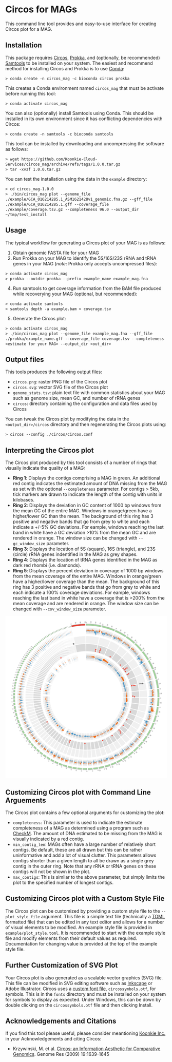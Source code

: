 # Circos for MAGs

This command line tool provides and easy-to-use interface for creating Circos plot for a MAG.


## Installation

This package requires [Circos](https://circos.ca), [Prokka](https://github.com/tseemann/prokka), and (optionally, be recommended) [Samtools](https://www.htslib.org) to be installed on your system. The easiest and recommend method for installing Circos and Prokka is to use [Conda](https://docs.conda.io/projects/conda/en/latest/index.html):

```
> conda create -n circos_mag -c bioconda circos prokka
```

This creates a Conda environment named `circos_mag` that must be activate before running this tool:
```
> conda activate circos_mag
```

You can also (optionally) install Samtools using Conda. This should be installed in its own environment since it has conflicting dependencies with Circos:
```
> conda create -n samtools -c bioconda samtools
```

This tool can be installed by downloading and uncompressing the software as follows:
```
> wget https://github.com/Koonkie-Cloud-Services/circos_mag/archive/refs/tags/1.0.0.tar.gz
> tar -xvzf 1.0.0.tar.gz
```

You can test the installation using the data in the `example` directory:
```
> cd circos_mag-1.0.0
> ./bin/circos_mag plot --genome_file ./example/GCA_016214285.1_ASM1621428v1_genomic.fna.gz --gff_file ./example/GCA_016214285.1.gff --coverage_file ./example/coverage.tsv.gz --completeness 96.0 --output_dir ~/tmp/test_install
```

## Usage

The typical workflow for generating a Circos plot of your MAG is as follows:
 1. Obtain genomic FASTA file for your MAG
 2. Run Prokka on your MAG to identify the 5S/16S/23S rRNA and tRNA genes in your MAG (<i>note</i>: Prokka only accepts uncompressed files):
 ```
> conda activate circos_mag
> prokka --outdir prokka --prefix example_name example_mag.fna
 ```
 4. Run samtools to get coverage information from the BAM file produced while recoverying your MAG (optional, but recommended):
 ```
> conda activate samtools
> samtools depth -a example.bam > coverage.tsv
 ```
 5. Generate the Circos plot:
 ```
> conda activate circos_mag
> ./bin/circos_mag plot --genome_file example_mag.fna --gff_file ./prokka/example_name.gff --coverage_file coverage.tsv --completeness <estimate for your MAG> --output_dir <out_dir>
 ```

## Output files

This tools produces the following output files:
 - `circos.png`: raster PNG file of the Circos plot
 - `circos.svg`: vector SVG file of the Circos plot
 - `genome_stats.tsv`: plain text file with common statistics about your MAG such as genome size, mean GC, and number of rRNA genes
 - `circos`: directory containing the configuration and data files used by Circos

You can tweak the Circos plot by modifying the data in the `<output_dir>/circos` directory and then regenerating the Circos plots using:
```
> circos --config ./circos/circos.conf
```

## Interpreting the Circos plot

The Circos plot produced by this tool consists of a number of rings that visually indicate the quality of a MAG:
 - __Ring 1__: Displays the contigs comprising a MAG in green. An additional red contig indicates the estimated amount of DNA missing from the MAG as set with the optional `--completeness` parameter. For contigs > 5kb, tick markers are drawn to indicate the length of the contig with units in kilobases.
 - __Ring 2__: Displays the deviation in GC content of 1000 bp windows from the mean GC of the entire MAG. Windows in orange/green have a higher/lower GC than the mean. The background of this ring has 3 positive and negative bands that go from grey to white and each indicate a +/-5% GC deviations. For eample, windows reaching the last band in white have a GC deviation >10% from the mean GC and are rendered in orange. The window size can be changed with `--gc_window_size` parameter. 
 - __Ring 3__: Displays the location of 5S (square), 16S (triangle), and 23S (circle) rRNA genes indentified in the MAG as grey shapes.
 - __Ring 4__: Displays the location of tRNA genes identified in the MAG as dark red rhombi (i.e. diamonds).
 - __Ring 5__: Displays the percent deviation in coverage of 1000 bp windows from the mean coverage of the entire MAG. Windows in orange/green have a higher/lower coverage than the mean. The background of this ring has 3 positive and negative bands that go from grey to white and each indicate a 100% coverage deviations. For eample, windows reaching the last band in white have a coverage that is >200% from the mean coverage and are rendered in orange. The window size can be changed with `--cov_window_size` parameter. 

<p align="center">
<img src="https://github.com/Koonkie-Cloud-Services/circos_mag/blob/main/images/circos.png" width="600">
</p>

## Customizing Circos plot with Command Line Arguements

The Circos plot contains a few optional arguments for customizing the plot:
 - `completeness`: This parameter is used to indicate the estimate completeness of a MAG as determined using a program such as [CheckM](https://github.com/Ecogenomics/CheckM). The amount of DNA estimated to be missing from the MAG is visually indicated by a red contig.
 - `min_contig_len`: MAGs often have a large number of relatively short contigs. Be default, these are all drawn but this can be rather uninformative and add a lot of visual clutter. This parameters allows contigs shorter than a given length to all be drawn as a single grey contig in the outer ring. Note that any rRNA or tRNA genes on these contigs
 will not be shown in the plot.
 - `max_contigs`: This is similar to the above parameter, but simply limits the plot to the specified number of longest contigs.

## Customizing Circos plot with a Custom Style File

The Circos plot can be customized by providing a custom style file to the `--plot_style_file` argument. This file is a simple text file (technically a [TOML](https://toml.io/en/) formatted file) that can be edited in any text editor and allows for a number of visual elements to be modified. An example style file is provided in `example/plot_style.toml`. It is recommended to start with the example style file and modify elements from their default values as required. Documentation for changing value is provided at the top of the example style file.

## Further Customization of SVG Plot

Your Circos plot is also generated as a scalable vector graphics (SVG) file. This file can be modified in SVG editing software such as [Inkscape](https://circos.ca/documentation/tutorials/configuration/svg_output) or Adobe Illustrator. Circos uses a [custom font file](https://circos.ca/documentation/tutorials/configuration/svg_output/), `circossymbols.otf`, for symbols. This is in the `fonts` directory and must be installed on your system for symbols to display as expected. Under Windows, this can be down by double clicking on the `circossymbols.otf` file and then clicking Install. 
 
## Acknowledgements and Citations

If you find this tool please useful, please consider meantioning [Koonkie Inc.](https://www.koonkie.com/) in your Acknowledgements and citing Circos:
 - Krzywinski, M. et al. [Circos: an Information Aesthetic for Comparative Genomics](https://genome.cshlp.org/content/early/2009/06/15/gr.092759.109.abstract). Genome Res (2009) 19:1639-1645
